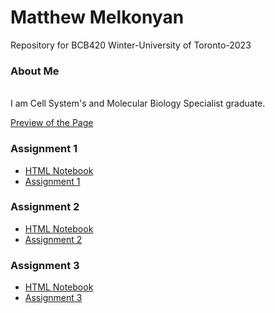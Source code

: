 # Matthew Melkonyan

Repository for BCB420 Winter-University of Toronto-2023
<br>
### About Me
<br>
I am Cell System's and Molecular Biology Specialist graduate.

[Preview of the Page](https://bcb420-2023.github.io/Metyu_Melkonyan/)

### Assignment 1
* [HTML Notebook](https://github.com/bcb420-2023/Metyu_Melkonyan/blob/main/A1_MetyuMelkonyan/A1_MetyuMelkonyan.rmd.html)
* [Assignment 1](https://github.com/bcb420-2023/Metyu_Melkonyan/blob/main/A1_MetyuMelkonyan/A1_MetyuMelkonyan.rmd.Rmd)

### Assignment 2
* [HTML Notebook](https://github.com/bcb420-2023/Metyu_Melkonyan/blob/main/A2_MetyuMelkonyan/A2_MetyuMelkonyan.nb.html)
* [Assignment 2](https://github.com/bcb420-2023/Metyu_Melkonyan/blob/main/A2_MetyuMelkonyan/A2_MetyuMelkonyan.Rmd)

### Assignment 3
* [HTML Notebook](https://github.com/bcb420-2023/Metyu_Melkonyan/blob/main/A3_MetyuMelkonyan/A3_MetyuMelkonyan.nb.html)
* [Assignment 3](https://github.com/bcb420-2023/Metyu_Melkonyan/blob/main/A3_MetyuMelkonyan/A3_MetyuMelkonyan.rmd)


